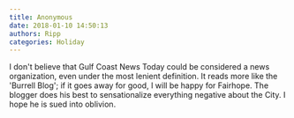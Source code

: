 ```yaml
---
title: Anonymous
date: 2018-01-10 14:50:13
authors: Ripp
categories: Holiday
---
```


 I don't believe that Gulf Coast News Today could be considered a news organization, even under the most lenient definition.  It reads more like the 'Burrell Blog'; if it goes away for good, I will be happy for Fairhope.  The blogger does his best to sensationalize everything negative about the City.  I hope he is sued into oblivion.
